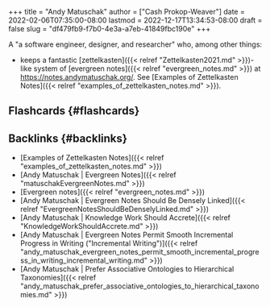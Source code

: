 +++
title = "Andy Matuschak"
author = ["Cash Prokop-Weaver"]
date = 2022-02-06T07:35:00-08:00
lastmod = 2022-12-17T13:34:53-08:00
draft = false
slug = "df479fb9-f7b0-4e3a-a7eb-41849fbc190e"
+++

A "a software engineer, designer, and researcher" who, among other things:

-   keeps a fantastic [zettelkasten]({{< relref "Zettelkasten2021.md" >}})-like system of [evergreen notes]({{< relref "evergreen_notes.md" >}}) at <https://notes.andymatuschak.org/>. See [Examples of Zettelkasten Notes]({{< relref "examples_of_zettelkasten_notes.md" >}}).


## Flashcards {#flashcards}


## Backlinks {#backlinks}

-   [Examples of Zettelkasten Notes]({{< relref "examples_of_zettelkasten_notes.md" >}})
-   [Andy Matuschak | Evergreen Notes]({{< relref "matuschakEvergreenNotes.md" >}})
-   [Evergreen notes]({{< relref "evergreen_notes.md" >}})
-   [Andy Matuschak | Evergreen Notes Should Be Densely Linked]({{< relref "EvergreenNotesShouldBeDenselyLinked.md" >}})
-   [Andy Matuschak | Knowledge Work Should Accrete]({{< relref "KnowledgeWorkShouldAccrete.md" >}})
-   [Andy Matuschak | Evergreen Notes Permit Smooth Incremental Progress in Writing ("Incremental Writing")]({{< relref "andy_matuschak_evergreen_notes_permit_smooth_incremental_progress_in_writing_incremental_writing.md" >}})
-   [Andy Matuschak | Prefer Associative Ontologies to Hierarchical Taxonomies]({{< relref "andy_matuschak_prefer_associative_ontologies_to_hierarchical_taxonomies.md" >}})

